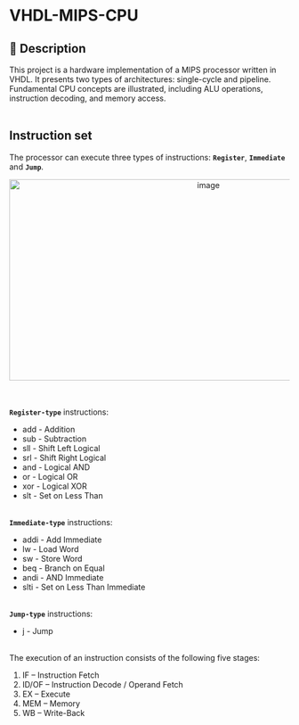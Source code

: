 # VHDL-MIPS-CPU 
## 📓 Description
This project is a hardware implementation of a MIPS processor written in VHDL. It presents two types of architectures: single-cycle and pipeline. Fundamental CPU concepts are illustrated, including ALU operations, instruction decoding, and memory access.<br><br>

## Instruction set
The processor can execute three types of instructions: **`Register`**, **`Immediate`** and **`Jump`**.

<div align="center">
  <img width="700" height="361" alt="image" src="https://github.com/user-attachments/assets/ba79f700-7654-40ba-931c-53ecca839df8" />
</div><br><br>

**`Register-type`** instructions:
* add - Addition
* sub - Subtraction
* sll - Shift Left Logical
* srl - Shift Right Logical
* and - Logical AND
* or - Logical OR
* xor - Logical XOR
* slt - Set on Less Than<br><br>

**`Immediate-type`** instructions:
* addi - Add Immediate
* lw - Load Word
* sw - Store Word
* beq - Branch on Equal
* andi - AND Immediate
* slti - Set on Less Than Immediate<br><br>

**`Jump-type`** instructions:
* j - Jump<br><br>

The execution of an instruction consists of the following five stages:
1. IF – Instruction Fetch
2. ID/OF – Instruction Decode / Operand Fetch
3. EX – Execute
4. MEM – Memory
5. WB – Write-Back


